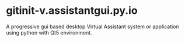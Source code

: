 # gitinit-v.assistantgui.py.io
A progressive gui based desktop Virtual Assistant system or application using python with Qt5 environment.
